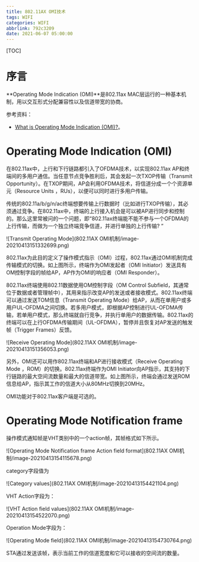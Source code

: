```yaml
---
title: 802.11AX OMI技术
tags: WIFI
categories: WIFI
abbrlink: 792c3209
date: 2021-06-07 05:00:00
---
```


[TOC]

# 序言

**Operating Mode Indication (OMI)**是802.11ax MAC层运行的一种基本机制，用以交互形式分配兼容性以及信道带宽的协商。

参考资料：

- [What is Operating Mode Indication (OMI)?](https://www.extremenetworks.com/extreme-networks-blog/what-is-operating-mode-indication-omi/)。

# Operating Mode Indication (OMI)

在802.11ax中，上行和下行链路都引入了OFDMA技术，以实现802.11ax AP和终端间的多用户通信。当任意节点竞争胜利后，其会发起一次TXOP传输（Transmit Opportunity）。在TXOP期间，AP会利用OFDMA技术，将信道分成一个个资源单元（Resource Units ，RUs），以便可以同时进行多用户传输。

传统的802.11a/b/g/n/ac终端想要传输上行数据时（比如进行TXOP传输），其必须通过竞争。在802.11ax中，终端的上行接入机会是可以被AP进行同步和控制的。那么这里常被问的一个问题，即“802.11ax终端能不能不参与一个OFDMA的上行传输，而做为一个独立终端竞争信道，并进行单独的上行传输? ”

![Transmit Operating Mode](802.11AX OMI机制/image-20210413151332699.png)

802.11ax为此目的定义了操作模式指示（OMI）过程，802.11ax通过OMI机制完成传输模式的切换。如上图所示，终端作为OMI发起者（OMI Initiator）发送具有OM控制字段的帧给AP，AP作为OMI的响应者（OMI Responder）。

802.11ax终端使用802.11数据使用OM控制字段（OM Control Subfield，其通常位于数据或者管理帧中），其用来指示改变AP的发送或者接收模式。802.11ax终端可以通过发送TOM信息（Transmit Operating Mode）给AP，从而在单用户或多用户UL-OFDMA之间切换。若多用户模式，即根据AP控制进行UL-OFDMA传输，若单用户模式，那么终端就自行竞争，并执行单用户的数据传输。802.11ax的终端可以在上行OFDMA传输期间（UL-OFDMA），暂停并且恢复对AP发送的触发帧（Trigger Frames）反馈。

![Receive Operating Mode](802.11AX OMI机制/image-20210413151356053.png)

另外，OMI还可以用作802.11ax终端和AP进行接收模式（Receive Operating Mode ，ROM）的切换。802.11ax终端作为OMI Initiator向AP指示，其支持的下行链路的最大空间流数量和最大的信道带宽。如上图所示，终端会通过发送ROM信息给AP，指示其工作的信道大小从80MHz切换到20MHz。

OMI功能对于802.11ax客户端是可选的。

# Operating Mode Notification frame

操作模式通知帧是VHT类别中的一个action帧，其帧格式如下所示。

![Operating Mode Notification frame Action field format](802.11AX OMI机制/image-20210413154115678.png)

category字段值为

![Category values](802.11AX OMI机制/image-20210413154421104.png)

VHT Action字段为：

![VHT Action field values](802.11AX OMI机制/image-20210413154522070.png)

Operation Mode字段为：

![Operating Mode field](802.11AX OMI机制/image-20210413154730764.png)

STA通过发送该帧，表示当前工作的信道宽度和它可以接收的空间流的数量。
